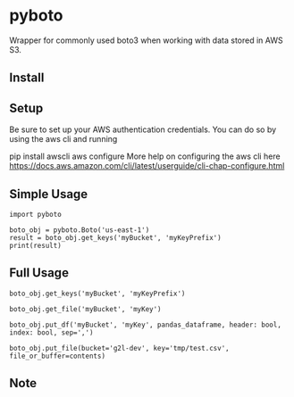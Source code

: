 # pyboto
Wrapper for commonly used boto3 when working with data stored in AWS S3.

## Install

## Setup

Be sure to set up your AWS authentication credentials. You can do so by using the aws cli and running

pip install awscli
aws configure
More help on configuring the aws cli here https://docs.aws.amazon.com/cli/latest/userguide/cli-chap-configure.html

## Simple Usage
```
import pyboto

boto_obj = pyboto.Boto('us-east-1')
result = boto_obj.get_keys('myBucket', 'myKeyPrefix')
print(result)
```

## Full Usage
```
boto_obj.get_keys('myBucket', 'myKeyPrefix')

boto_obj.get_file('myBucket', 'myKey')

boto_obj.put_df('myBucket', 'myKey', pandas_dataframe, header: bool, index: bool, sep=',')

boto_obj.put_file(bucket='g2l-dev', key='tmp/test.csv', file_or_buffer=contents)
```

## Note